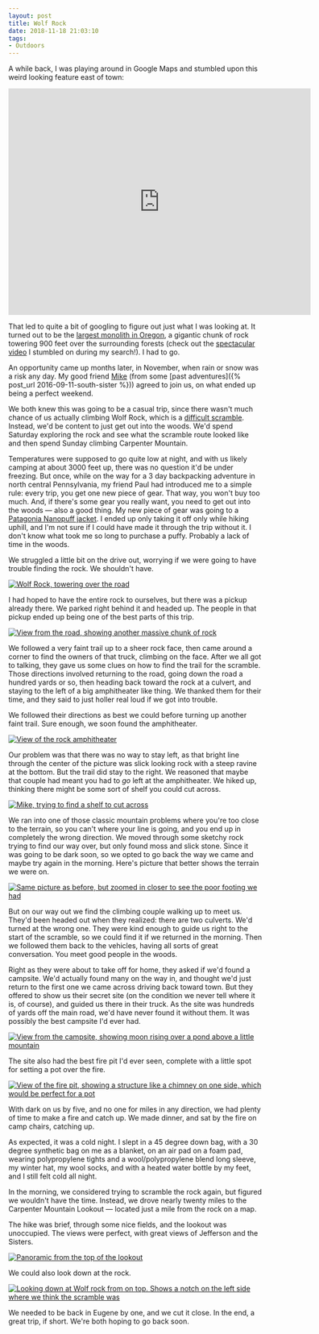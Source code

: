 ```yaml
---
layout: post 
title: Wolf Rock
date: 2018-11-18 21:03:10
tags:
- Outdoors
---
```

A while back, I was playing around in Google Maps and stumbled upon this weird looking feature east of town:

<iframe src="https://www.google.com/maps/embed?pb=!1m13!1m11!1m3!1d25350.89220507007!2d-122.15464892683393!3d44.30092638467911!2m2!1f0!2f0!3m2!1i1024!2i768!4f13.1!5e1!3m2!1sen!2sus!4v1562218528489!5m2!1sen!2sus" width="600" height="450" frameborder="0" style="border:0" allowfullscreen title="Satellite view of Wolf Rock"></iframe>

That led to quite a bit of googling to figure out just what I was looking at. It turned out to be the [largest monolith in Oregon](https://www.statesmanjournal.com/story/travel/outdoors/2018/09/06/wolf-rock-oregon-haystack-rock-cannon-beach/1163021002/), a gigantic chunk of rock towering 900 feet over the surrounding forests (check out the [spectacular video](https://vimeo.com/183452561) I stumbled on during my search!). I had to go.

An opportunity came up months later, in November, when rain or snow was a risk any day. My good friend [Mike](http://mikepsarisweis.com/) (from some [past adventures]({% post_url 2016-09-11-south-sister %})) agreed to join us, on what ended up being a perfect weekend.

We both knew this was going to be a casual trip, since there wasn't much chance of us actually climbing Wolf Rock, which is a [difficult scramble](https://www.summitpost.org/wolf-rock/153008). Instead, we'd be content to just get out into the woods. We'd spend Saturday exploring the rock and see what the scramble route looked like and then spend Sunday climbing Carpenter Mountain.

Temperatures were supposed to go quite low at night, and with us likely camping at about 3000 feet up, there was no question it'd be under freezing. But once, while on the way for a 3 day backpacking adventure in north central Pennsylvania, my friend Paul had introduced me to a simple rule: every trip, you get one new piece of gear. That way, you won't buy too much. And, if there's some gear you really want, you need to get out into the woods &mdash; also a good thing. My new piece of gear was going to a [Patagonia Nanopuff jacket](https://amzn.to/2J8CD4Z). I ended up only taking it off only while hiking uphill, and I'm not sure if I could have made it through the trip without it. I don't know what took me so long to purchase a puffy. Probably a lack of time in the woods.

We struggled a little bit on the drive out, worrying if we were going to have trouble finding the rock. We shouldn't have.

<a href="https://flic.kr/p/2gqKxpA"><img alt="Wolf Rock, towering over the road" src="https://live.staticflickr.com/65535/48194135436_75185a14c9_k.jpg"></a>

I had hoped to have the entire rock to ourselves, but there was a pickup already there. We parked right behind it and headed up. The people in that pickup ended up being one of the best parts of this trip.

<a href="https://flic.kr/p/2gqKyHN"><img alt="View from the road, showing another massive chunk of rock" src="https://live.staticflickr.com/65535/48194139856_38781725a8_k.jpg"></a>

We followed a very faint trail up to a sheer rock face, then came around a corner to find the owners of that truck, climbing on the face. After we all got to talking, they gave us some clues on how to find the trail for the scramble. Those directions involved returning to the road, going down the road a hundred yards or so, then heading back toward the rock at a culvert, and staying to the left of a big amphitheater like thing. We thanked them for their time, and they said to just holler real loud if we got into trouble. 

We followed their directions as best we could before turning up another faint trail. Sure enough, we soon found the amphitheater.

<a href="https://flic.kr/p/2gqKyhh"><img alt="View of the rock amphitheater" src="https://live.staticflickr.com/65535/48194138376_a12fbe3038_k.jpg"></a>

Our problem was that there was no way to stay left, as that bright line through the center of the picture was  slick looking rock with a steep ravine at the bottom. But the trail did stay to the right. We reasoned that maybe that couple had meant you had to *go* left at the amphitheater. We hiked up, thinking there might be some sort of shelf you could cut across. 

<a href="https://flic.kr/p/2gqKLEj"><img alt="Mike, trying to find a shelf to cut across" src="https://live.staticflickr.com/65535/48194180022_b85c1a050f_k.jpg"></a>

We ran into one of those classic mountain problems where you're too close to the terrain, so you can't where your line is going, and you end up in completely the wrong direction. We moved through some sketchy rock trying to find our way over, but only found moss and slick stone. Since it was going to be dark  soon, so we opted to go back the way we came and maybe try again in the morning. Here's picture that better shows the terrain we were on.

<a href="https://flic.kr/p/2gqKxHG"><img alt="Same picture as before, but zoomed in closer to see the poor footing we had" src="https://live.staticflickr.com/65535/48194136486_23bb2364d3_k.jpg"></a>

But on our way out we find the climbing couple walking up to meet us. They'd been headed out when they realized: there are two culverts. We'd turned at the wrong one. They were kind enough to guide us right to the start of the scramble, so we could find it if we returned in the morning. Then we followed them back to the vehicles, having all sorts of great conversation. You meet good people in the woods. 

Right as they were about to take off for home, they asked if we'd found a campsite. We'd actually found many on the way in, and thought we'd just return to the first one we came across driving back toward town. But they offered to show us their secret site (on the condition we never tell where it is, of course), and guided us there in their truck. As the site was hundreds of yards off the main road, we'd have never found it without them. It was possibly the best campsite I'd ever had.

<a href="https://flic.kr/p/2gqKxsw"><img alt="View from the campsite, showing moon rising over a pond above a little mountain" src="https://live.staticflickr.com/65535/48194135606_f7787c3e3b_k.jpg"></a>

The site also had the best fire pit I'd ever seen, complete with a little spot for setting a pot over the fire.

<a href="https://flic.kr/p/2gqKx33"><img alt="View of the fire pit, showing a structure like a chimney on one side, which would be perfect for a pot" src="https://live.staticflickr.com/65535/48194134186_7e1821a2ca_k.jpg"></a>

With dark on us by five, and no one for miles in any direction, we had plenty of time to make a fire and catch up. We made dinner, and sat by the fire on camp chairs, catching up.

As expected, it was a cold night. I slept in a 45 degree down bag, with a 30 degree synthetic bag on me as a blanket, on an air pad on a foam pad, wearing polypropylene tights and a wool/polypropylene blend long sleeve, my winter hat, my wool socks, and with a heated water bottle by my feet, and I still felt cold all night. 

In the morning, we considered trying to scramble the rock again, but figured we wouldn't have the time. Instead, we drove nearly twenty miles to the Carpenter Mountain Lookout &mdash; located just a mile from the rock on a map. 

The hike was brief, through some nice fields, and the lookout was unoccupied. The views were perfect, with great views of Jefferson and the Sisters.

<a href="https://flic.kr/p/2gqKwYa"><img alt="Panoramic from the top of the lookout" src="https://live.staticflickr.com/65535/48194133961_3979b3ad9c_k.jpg" title="Click for the full image"></a>

We could also look down at the rock.

<a href="https://flic.kr/p/2gqKJyF"><img alt="Looking down at Wolf rock from on top. Shows a notch on the left side where we think the scramble was" src="https://live.staticflickr.com/65535/48194172967_2ef91ac68f_k.jpg"></a>

We needed to be back in Eugene by one, and we cut it close. In the end, a great trip, if short. We're both hoping to go back soon.
